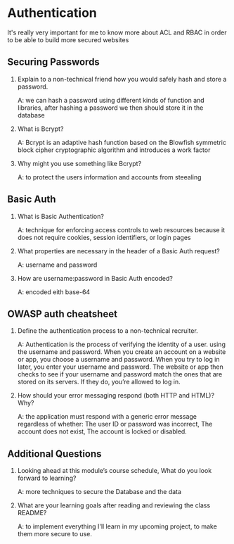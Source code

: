 # Authentication

It's really very important for me to know more about ACL and RBAC in order to be able to build more secured websites

## Securing Passwords

1. Explain to a non-technical friend how you would safely hash and store a password.

    A: we can hash a password using different kinds of function and libraries, after hashing a password we then should store it in the database
    
2. What is Bcrypt?

    A: Bcrypt is an adaptive hash function based on the Blowfish symmetric block cipher cryptographic algorithm and introduces a work factor

3. Why might you use something like Bcrypt?

    A: to protect the users information and accounts from steealing

## Basic Auth

1. What is Basic Authentication?
    
    A: technique for enforcing access controls to web resources because it does not require cookies, session identifiers, or login pages



2. What properties are necessary in the header of a Basic Auth request?

    A: username and password

3. How are username:password in Basic Auth encoded?

    A: encoded eith base-64
    
## OWASP auth cheatsheet

1. Define the authentication process to a non-technical recruiter.

    A: Authentication is the process of verifying the identity of a user. using the username and password. When you create an account on a website or app, you choose a username and password. When you try to log in later, you enter your username and password. The website or app then checks to see if your username and password match the ones that are stored on its servers. If they do, you’re allowed to log in.


2. How should your error messaging respond (both HTTP and HTML)? Why?

    A:  the application must respond with a generic error message regardless of whether:  The user ID or password was incorrect, The account does not exist, The account is locked or disabled.

## Additional Questions

1. Looking ahead at this module’s course schedule, What do you look forward to learning?

    A:  more techniques to secure the Database and the data


2. What are your learning goals after reading and reviewing the class README?
    
    A:  to implement everything I'll learn in my upcoming project, to make them more secure to use.